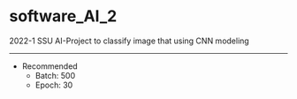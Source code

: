 # software_AI_2
2022-1 SSU AI-Project to classify image that using CNN modeling 

---
- Recommended
  - Batch: 500
  - Epoch: 30
